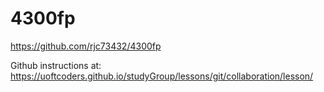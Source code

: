 # 4300fp

https://github.com/rjc73432/4300fp

Github instructions at: https://uoftcoders.github.io/studyGroup/lessons/git/collaboration/lesson/